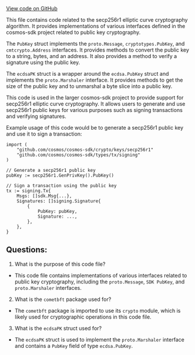 [View code on GitHub](https://github.com/cosmos/cosmos-sdk.git/crypto/keys/secp256r1/pubkey.go)

This file contains code related to the secp256r1 elliptic curve cryptography algorithm. It provides implementations of various interfaces defined in the cosmos-sdk project related to public key cryptography. 

The `PubKey` struct implements the `proto.Message`, `cryptotypes.PubKey`, and `cmtcrypto.Address` interfaces. It provides methods to convert the public key to a string, bytes, and an address. It also provides a method to verify a signature using the public key. 

The `ecdsaPK` struct is a wrapper around the `ecdsa.PubKey` struct and implements the `proto.Marshaler` interface. It provides methods to get the size of the public key and to unmarshal a byte slice into a public key. 

This code is used in the larger cosmos-sdk project to provide support for secp256r1 elliptic curve cryptography. It allows users to generate and use secp256r1 public keys for various purposes such as signing transactions and verifying signatures. 

Example usage of this code would be to generate a secp256r1 public key and use it to sign a transaction:

```
import (
    "github.com/cosmos/cosmos-sdk/crypto/keys/secp256r1"
    "github.com/cosmos/cosmos-sdk/types/tx/signing"
)

// Generate a secp256r1 public key
pubKey := secp256r1.GenPrivKey().PubKey()

// Sign a transaction using the public key
tx := signing.Tx{
    Msgs: []sdk.Msg{...},
    Signatures: []signing.Signature{
        {
            PubKey: pubKey,
            Signature: ...,
        },
    },
}
```
## Questions: 
 1. What is the purpose of this code file?
- This code file contains implementations of various interfaces related to public key cryptography, including the `proto.Message`, `SDK PubKey`, and `proto.Marshaler` interfaces.

2. What is the `cometbft` package used for?
- The `cometbft` package is imported to use its `crypto` module, which is likely used for cryptographic operations in this code file.

3. What is the `ecdsaPK` struct used for?
- The `ecdsaPK` struct is used to implement the `proto.Marshaler` interface and contains a `PubKey` field of type `ecdsa.PubKey`.